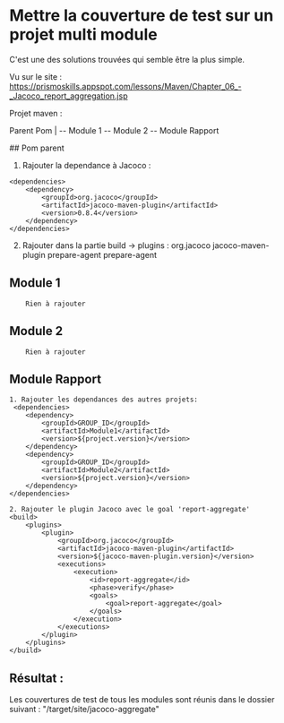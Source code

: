 # Mettre la couverture de test sur un projet multi module

C'est une des solutions trouvées qui semble être la plus simple.

Vu sur le site : https://prismoskills.appspot.com/lessons/Maven/Chapter_06_-_Jacoco_report_aggregation.jsp

Projet maven :

Parent Pom
  |
  -- Module 1
  -- Module 2
  -- Module Rapport
  
  
  ## Pom parent
  1. Rajouter  la dependance à Jacoco :
  
    <dependencies>
        <dependency>
            <groupId>org.jacoco</groupId>
            <artifactId>jacoco-maven-plugin</artifactId>
            <version>0.8.4</version>
        </dependency>
    </dependencies>

  2. Rajouter dans la partie build -> plugins :
        <plugin>
            <groupId>org.jacoco</groupId>
            <artifactId>jacoco-maven-plugin</artifactId>
            <executions>
                <execution>
                    <id>prepare-agent</id>
                    <goals>
                        <goal>prepare-agent</goal>
                    </goals>
                </execution>
            </executions>
        </plugin>
            
   ## Module 1
        Rien à rajouter
        
   ## Module 2
        Rien à rajouter
        
   ## Module Rapport
   
    1. Rajouter les dependances des autres projets:
     <dependencies>
        <dependency>
            <groupId>GROUP_ID</groupId>
            <artifactId>Module1</artifactId>
            <version>${project.version}</version>
        </dependency>
        <dependency>
            <groupId>GROUP_ID</groupId>
            <artifactId>Module2</artifactId>
            <version>${project.version}</version>
        </dependency>
    </dependencies>
    
    2. Rajouter le plugin Jacoco avec le goal 'report-aggregate'
    <build>
        <plugins>
            <plugin>
                <groupId>org.jacoco</groupId>
                <artifactId>jacoco-maven-plugin</artifactId>
                <version>${jacoco-maven-plugin.version}</version>
                <executions>
                    <execution>
                        <id>report-aggregate</id>
                        <phase>verify</phase>
                        <goals>
                            <goal>report-aggregate</goal>
                        </goals>
                    </execution>
                </executions>
            </plugin>
        </plugins>
    </build>
      
    
   ## Résultat :
   Les couvertures de test de tous les modules sont réunis dans le dossier suivant :
   "<Module Rapport>/target/site/jacoco-aggregate"
   
   

